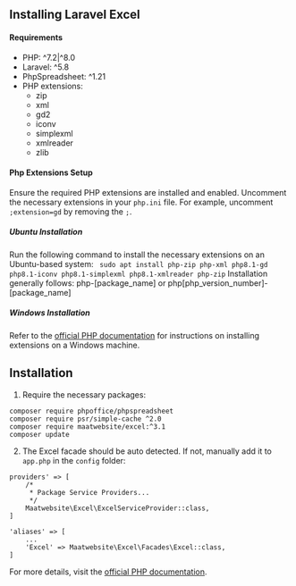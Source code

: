 ## Installing Laravel Excel

#### Requirements

- PHP: ^7.2\|^8.0
- Laravel: ^5.8
- PhpSpreadsheet: ^1.21
- PHP extensions:
    - zip 
    - xml 
    - gd2 
    - iconv 
    - simplexml 
    - xmlreader 
    - zlib 

#### Php Extensions Setup

Ensure the required PHP extensions are installed and enabled. Uncomment the necessary extensions in your `php.ini` file. For example, uncomment `;extension=gd` by removing the `;`.

##### Ubuntu Installation
Run the following command to install the necessary extensions on an Ubuntu-based system:
``` sudo apt install php-zip php-xml php8.1-gd php8.1-iconv php8.1-simplexml php8.1-xmlreader php-zip```
Installation generally follows: php-[package_name] or php[php_version_number]-[package_name]

##### Windows Installation
Refer to the [official PHP documentation](https://www.php.net/manual/en/install.pecl.windows.php) for instructions on installing extensions on a Windows machine.

## Installation

 1. Require the necessary packages:
```
composer require phpoffice/phpspreadsheet
composer require psr/simple-cache ^2.0
composer require maatwebsite/excel:^3.1
composer update
```

2. The Excel facade should be auto detected. If not, manually add it to `app.php` in the `config` folder:

```
providers' => [
    /*
     * Package Service Providers...
     */
    Maatwebsite\Excel\ExcelServiceProvider::class,
]
```


```
'aliases' => [
    ...
    'Excel' => Maatwebsite\Excel\Facades\Excel::class,
]
```

For more details, visit the [official PHP documentation](https://www.php.net/manual/en/install.pecl.windows.php).
